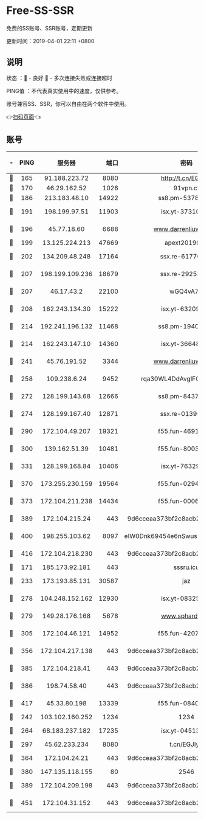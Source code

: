 # Free-SS-SSR

免费的SS账号、SSR账号，定期更新

更新时间：2019-04-01 22:11 +0800

## 说明

状态     ：🙂 - 良好 🙁 - 多次连接失败或连接超时

PING值   ：不代表真实使用中的速度，仅供参考。

账号兼容SS、SSR，你可以自由在两个软件中使用。

👉[扫码页面](https://liesauer.github.io/Free-SS-SSR/)👈

## 账号

|-|PING|服务器|端口|密码|加密方式|区域|
|:----:|:----:|:-----:|-----:|:----:|:----:|:----:|
|🙂|165|91.188.223.72|8080|http://t.cn/EGJIyrl|rc4-md5|RU|
|🙂|170|46.29.162.52|1026|91vpn.cf|rc4-md5|RU|
|🙂|186|213.183.48.10|14922|ss8.pm-53780440|rc4-md5|RU|
|🙂|191|198.199.97.51|11903|isx.yt-37310797|aes-256-cfb|US|
|🙂|196|45.77.18.60|6688|www.darrenliuwei.com|aes-256-cfb|JP|
|🙂|199|13.125.224.213|47669|apext2019001|chacha20|KR|
|🙂|202|134.209.48.248|17164|ssx.re-61770990|aes-256-cfb|US|
|🙂|207|198.199.109.236|18679|ssx.re-29253059|aes-256-cfb|US|
|🙂|207|46.17.43.2|22100|wGQ4vA7D|aes-256-gcm|RU|
|🙂|208|162.243.134.30|15222|isx.yt-63209256|aes-256-cfb|US|
|🙂|214|192.241.196.132|11468|ss8.pm-19408003|aes-256-cfb|US|
|🙂|214|162.243.147.10|14360|isx.yt-36648150|aes-256-cfb|US|
|🙂|241|45.76.191.52|3344|www.darrenliuwei.com|aes-256-cfb|AU|
|🙂|258|109.238.6.24|9452|rqa30WL4DdAvgIFG6Fs3znzTa|aes-256-cfb|FR|
|🙂|272|128.199.143.68|12666|ss8.pm-84377090|aes-256-cfb|SG|
|🙂|274|128.199.167.40|12871|ssx.re-01395180|aes-256-cfb|SG|
|🙂|290|172.104.49.207|19321|f55.fun-46918016|aes-256-cfb|SG|
|🙂|300|139.162.51.39|10481|f55.fun-80039996|aes-256-cfb|SG|
|🙂|331|128.199.168.84|10406|isx.yt-76329980|aes-256-cfb|SG|
|🙂|370|173.255.230.159|19564|f55.fun-02945742|aes-256-cfb|US|
|🙂|373|172.104.211.238|14434|f55.fun-00068712|aes-256-cfb|US|
|🙂|389|172.104.215.24|443|9d6cceaa373bf2c8acb22e60b6a58be6|aes-256-cfb|US|
|🙂|400|198.255.103.62|8097|eIW0Dnk69454e6nSwuspv9DmS201tQ0D|aes-256-cfb|US|
|🙂|416|172.104.218.230|443|9d6cceaa373bf2c8acb22e60b6a58be6|aes-256-cfb|US|
|🙂|171|185.173.92.181|443|sssru.icu|rc4-md5|RU|
|🙂|233|173.193.85.131|30587|jaz|aes-256-cfb|US|
|🙂|278|104.248.152.162|12930|isx.yt-08325106|aes-256-cfb|SG|
|🙂|279|149.28.176.168|5678|www.sphard.com|aes-256-cfb|SG|
|🙂|305|172.104.46.121|14952|f55.fun-42074925|aes-256-cfb|SG|
|🙂|356|172.104.217.138|443|9d6cceaa373bf2c8acb22e60b6a58be6|aes-256-cfb|US|
|🙂|385|172.104.218.41|443|9d6cceaa373bf2c8acb22e60b6a58be6|aes-256-cfb|US|
|🙂|386|198.74.58.40|443|9d6cceaa373bf2c8acb22e60b6a58be6|aes-256-cfb|US|
|🙂|417|45.33.80.198|13339|f55.fun-08407406|aes-256-cfb|US|
|🙁|242|103.102.160.252|1234|1234|rc4-md5|JP|
|🙁|264|68.183.237.182|17235|isx.yt-04513721|aes-256-cfb|SG|
|🙁|297|45.62.233.234|8080|t.cn/EGJIyrl|rc4-md5|CA|
|🙁|364|172.104.24.21|443|9d6cceaa373bf2c8acb22e60b6a58be6|aes-256-cfb|US|
|🙁|380|147.135.118.155|80|2546|chacha20|US|
|🙁|389|172.104.209.198|443|9d6cceaa373bf2c8acb22e60b6a58be6|aes-256-cfb|US|
|🙁|451|172.104.31.152|443|9d6cceaa373bf2c8acb22e60b6a58be6|aes-256-cfb|US|
